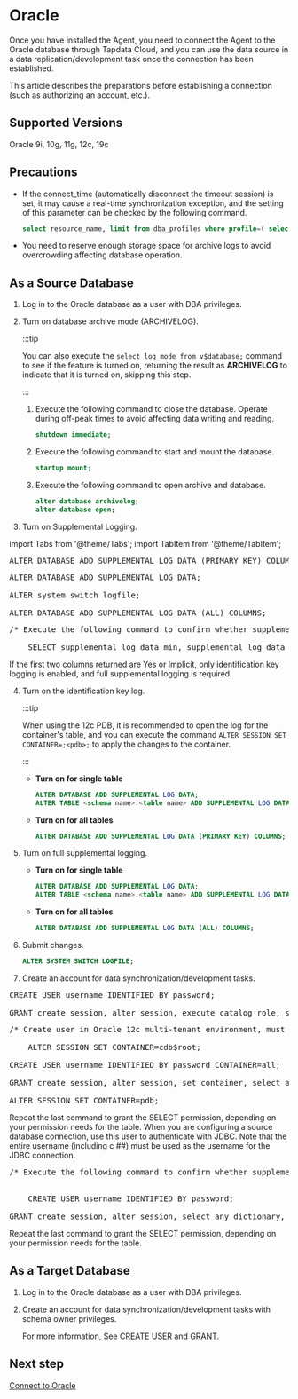 # Oracle

Once you have installed the Agent, you need to connect the Agent to the Oracle database through Tapdata Cloud, and you can use the data source in a data replication/development task once the connection has been established.

This article describes the preparations before establishing a connection (such as authorizing an account, etc.).

## Supported Versions

Oracle 9i, 10g, 11g, 12c, 19c

## Precautions
* If the connect_time (automatically disconnect the timeout session) is set, it may cause a real-time synchronization exception, and the setting of this parameter can be checked by the following command.

   ```sql
   select resource_name, limit from dba_profiles where profile=( select profile from dba_users where username = '<username>');
   ```

* You need to reserve enough storage space for archive logs to avoid overcrowding affecting database operation.
## As a Source Database

1. Log in to the Oracle database as a user with DBA privileges.

2. Turn on database archive mode (ARCHIVELOG).

   :::tip

   You can also execute the `select log_mode from v$database;` command to see if the feature is turned on, returning the result as **ARCHIVELOG** to indicate that it is turned on, skipping this step.

   :::

   1. Execute the following command to close the database. Operate during off-peak times to avoid affecting data writing and reading.

      ```sql
      shutdown immediate;
      ```

   2. Execute the following command to start and mount the database.

      ```sql
      startup mount;
      ```

   3. Execute the following command to open archive and database.

      ```sql
      alter database archivelog;
      alter database open;


3. Turn on Supplemental Logging.

import Tabs from '@theme/Tabs';
import TabItem from '@theme/TabItem';

<Tabs className="unique-tabs">
    <TabItem value="9i" label="Oracle 9i" default>
    <pre>ALTER DATABASE ADD SUPPLEMENTAL LOG DATA (PRIMARY KEY) COLUMNS;</pre>
   </TabItem>
   <TabItem value="10g11g" label="Oracle 10g、11g">
    <pre>ALTER DATABASE ADD SUPPLEMENTAL LOG DATA;<br />
ALTER system switch logfile;<br />
ALTER DATABASE ADD SUPPLEMENTAL LOG DATA (ALL) COLUMNS;</pre>
   </TabItem>
   <TabItem value="12c" label="Oracle 12c">
    <pre>/* Execute the following command to confirm whether supplemental logging is enabled */<br />
    SELECT supplemental_log_data_min, supplemental_log_data_pk, supplemental_log_data_all FROM v$database;
</pre>
<p>If the first two columns returned are Yes or Implicit, only identification key logging is enabled, and full supplemental logging is required. </p>
   </TabItem>
  </Tabs>

4. Turn on the identification key log.

   :::tip

   When using the 12c PDB, it is recommended to open the log for the container's table, and you can execute the command `ALTER SESSION SET CONTAINER=;<pdb>;` to apply the changes to the container.

   :::

   * **Turn on for single table**

      ```sql
      ALTER DATABASE ADD SUPPLEMENTAL LOG DATA;
      ALTER TABLE <schema name>.<table name> ADD SUPPLEMENTAL LOG DATA (PRIMARY KEY) COLUMNS;
      ```

   * **Turn on for all tables**

      ```sql
      ALTER DATABASE ADD SUPPLEMENTAL LOG DATA (PRIMARY KEY) COLUMNS;
      ```

5. Turn on full supplemental logging.

   * **Turn on for single table**

      ```sql
      ALTER DATABASE ADD SUPPLEMENTAL LOG DATA;
      ALTER TABLE <schema name>.<table name> ADD SUPPLEMENTAL LOG DATA (ALL) COLUMNS;
      ```

   * **Turn on for all tables**

      ```sql
      ALTER DATABASE ADD SUPPLEMENTAL LOG DATA (ALL) COLUMNS;
      ```

6. Submit changes.

   ```sql
   ALTER SYSTEM SWITCH LOGFILE;
   ```

7. Create an account for data synchronization/development tasks.

<Tabs className="unique-tabs">
    <TabItem value="account10g11g" label="Oracle 10g&#12289;11g" default>
    <pre>CREATE USER username IDENTIFIED BY password;<br />
GRANT create session, alter session, execute_catalog_role, select any dictionary, select any transaction, select any table, create any table, create any index, unlimited tablespace to user name;</pre>
   </TabItem>
   <TabItem value="account12c-m" label="Oracle 12c（Multi-tenant Mode）">
    <pre>/* Create user in Oracle 12c multi-tenant environment, must be created in cdb, and the naming convention is c##name */<br />
    ALTER SESSION SET CONTAINER=cdb$root;<br />
CREATE USER username IDENTIFIED BY password CONTAINER=all;<br />
GRANT create session, alter session, set container, select any dictionary, select any transaction, logmining, execute_catalog_role, create any table, create any index, unlimited tablespace TO username CONTAINER=all;<br />
ALTER SESSION SET CONTAINER=pdb;</pre>
    <p>Repeat the last command to grant the SELECT permission, depending on your permission needs for the table. When you are configuring a source database connection, use this user to authenticate with JDBC. Note that the entire username (including c ##) must be used as the username for the JDBC connection. </p>
   </TabItem>
   <TabItem value="account12c-s" label="Oracle 12c（Standard Mode）">
    <pre>/* Execute the following command to confirm whether supplemental logging is enabled */
<br />
    CREATE USER username IDENTIFIED BY password;<br />
GRANT create session, alter session, select any dictionary, select any transaction, logmining, execute_catalog_role, create any table, create any index, unlimited tablespace TO username;
</pre>

<p>Repeat the last command to grant the SELECT permission, depending on your permission needs for the table. </p>
   </TabItem>
  </Tabs>



## As a Target Database
1. Log in to the Oracle database as a user with DBA privileges.

2. Create an account for data synchronization/development tasks with schema owner privileges.

   For more information, See [CREATE USER](https://docs.oracle.com/cd/B19306_01/server.102/b14200/statements_8003.htm) and [GRANT](https://docs.oracle.com/cd/B19306_01/server.102/b14200/statements_9013.htm).



## Next step

[Connect to Oracle](../../../user-guide/connect-database/certified/connect-oracle)



